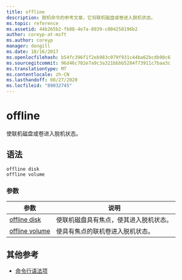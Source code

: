 ```yaml
---
title: offline
description: 脱机命令的参考文章，它将联机磁盘或卷进入脱机状态。
ms.topic: reference
ms.assetid: 44b265b2-fb08-4e7a-8939-c004258196b2
author: coreyp-at-msft
ms.author: coreyp
manager: dongill
ms.date: 10/16/2017
ms.openlocfilehash: b54fc396f1f2eb983c079f931c44ba62bcdb98c6
ms.sourcegitcommit: 96d46c702e7a9c3a321bbbb5284f73911c7baa3c
ms.translationtype: MT
ms.contentlocale: zh-CN
ms.lasthandoff: 08/27/2020
ms.locfileid: "89032745"
---
```

# <a name="offline"></a>offline

使联机磁盘或卷进入脱机状态。

## <a name="syntax"></a>语法

```
offline disk
offline volume
```

### <a name="parameters"></a>参数

| 参数 | 说明 |
| --------- | ----------- |
| [offline disk](offline-disk.md) | 使联机磁盘具有焦点，使其进入脱机状态。 |
| [offline volume](offline-volume.md) | 使具有焦点的联机卷进入脱机状态。 |

## <a name="additional-references"></a>其他参考

- [命令行语法项](command-line-syntax-key.md)
